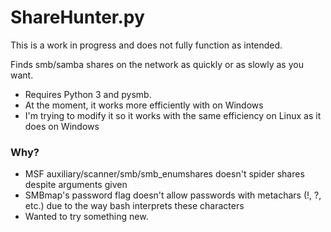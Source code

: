 # ShareHunter.py
This is a work in progress and does not fully function as intended.

Finds smb/samba shares on the network as quickly or as slowly as you want.
* Requires Python 3 and pysmb. 
* At the moment, it works more efficiently with on Windows
* I'm trying to modify it so it works with the same efficiency on Linux as it does on Windows

### Why?
* MSF auxiliary/scanner/smb/smb_enumshares doesn't spider shares despite arguments given
* SMBmap's password flag doesn't allow passwords with metachars (!, ?, etc.) due to the way bash interprets these characters
* Wanted to try something new.
